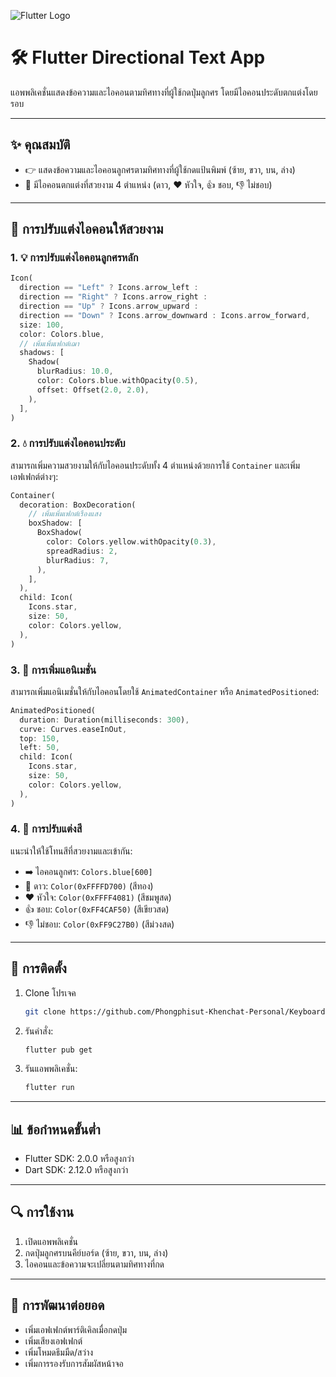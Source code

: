 ![Flutter Logo](https://img.icons8.com/color/48/flutter.png)

# 🛠️ Flutter Directional Text App

แอพพลิเคชั่นแสดงข้อความและไอคอนตามทิศทางที่ผู้ใช้กดปุ่มลูกศร โดยมีไอคอนประดับตกแต่งโดยรอบ

---

## ✨ คุณสมบัติ
- 👉 แสดงข้อความและไอคอนลูกศรตามทิศทางที่ผู้ใช้กดแป้นพิมพ์ (ซ้าย, ขวา, บน, ล่าง)
- 🌟 มีไอคอนตกแต่งที่สวยงาม 4 ตำแหน่ง (ดาว, ❤️ หัวใจ, 👍 ชอบ, 👎 ไม่ชอบ)

---

## 🌈 การปรับแต่งไอคอนให้สวยงาม

### 1. 💡 การปรับแต่งไอคอนลูกศรหลัก
```dart
Icon(
  direction == "Left" ? Icons.arrow_left :
  direction == "Right" ? Icons.arrow_right :
  direction == "Up" ? Icons.arrow_upward :
  direction == "Down" ? Icons.arrow_downward : Icons.arrow_forward,
  size: 100,
  color: Colors.blue,
  // เพิ่มเพิ่มเฟกต์เฌา
  shadows: [
    Shadow(
      blurRadius: 10.0,
      color: Colors.blue.withOpacity(0.5),
      offset: Offset(2.0, 2.0),
    ),
  ],
)
```

### 2. 💧 การปรับแต่งไอคอนประดับ
สามารถเพิ่มความสวยงามให้กับไอคอนประดับทั้ง 4 ตำแหน่งด้วยการใช้ `Container` และเพิ่มเอฟเฟกต์ต่างๆ:

```dart
Container(
  decoration: BoxDecoration(
    // เพิ่มเพิ่มเฟกต์เรืองแสง
    boxShadow: [
      BoxShadow(
        color: Colors.yellow.withOpacity(0.3),
        spreadRadius: 2,
        blurRadius: 7,
      ),
    ],
  ),
  child: Icon(
    Icons.star,
    size: 50,
    color: Colors.yellow,
  ),
)
```

### 3. 🔄 การเพิ่มแอนิเมชั่น
สามารถเพิ่มแอนิเมชั่นให้กับไอคอนโดยใช้ `AnimatedContainer` หรือ `AnimatedPositioned`:

```dart
AnimatedPositioned(
  duration: Duration(milliseconds: 300),
  curve: Curves.easeInOut,
  top: 150,
  left: 50,
  child: Icon(
    Icons.star,
    size: 50,
    color: Colors.yellow,
  ),
)
```

### 4. 🌟 การปรับแต่งสี
แนะนำให้ใช้โทนสีที่สวยงามและเข้ากัน:
- ➡️ ไอคอนลูกศร: `Colors.blue[600]`
- 🌟 ดาว: `Color(0xFFFFD700)` (สีทอง)
- ❤️ หัวใจ: `Color(0xFFFF4081)` (สีชมพูสด)
- 👍 ชอบ: `Color(0xFF4CAF50)` (สีเขียวสด)
- 👎 ไม่ชอบ: `Color(0xFF9C27B0)` (สีม่วงสด)

---

## 🚀 การติดตั้ง
1. Clone โปรเจค
   ```bash
   git clone https://github.com/Phongphisut-Khenchat-Personal/Keyboard-Listener-and-Refresh-indicator.git
   ```
2. รันคำสั่ง:
   ```bash
   flutter pub get
   ```
3. รันแอพพลิเคชั่น:
   ```bash
   flutter run
   ```

---

## 📊 ข้อกำหนดขั้นต่ำ
- Flutter SDK: 2.0.0 หรือสูงกว่า
- Dart SDK: 2.12.0 หรือสูงกว่า

---

## 🔍 การใช้งาน
1. เปิดแอพพลิเคชั่น
2. กดปุ่มลูกศรบนคีย์บอร์ด (ซ้าย, ขวา, บน, ล่าง)
3. ไอคอนและข้อความจะเปลี่ยนตามทิศทางที่กด

---

## 🔄 การพัฒนาต่อยอด
- เพิ่มเอฟเฟกต์พาร์ติเคิลเมื่อกดปุ่ม
- เพิ่มเสียงเอฟเฟกต์
- เพิ่มโหมดธีมมืด/สว่าง
- เพิ่มการรองรับการสัมผัสหน้าจอ


